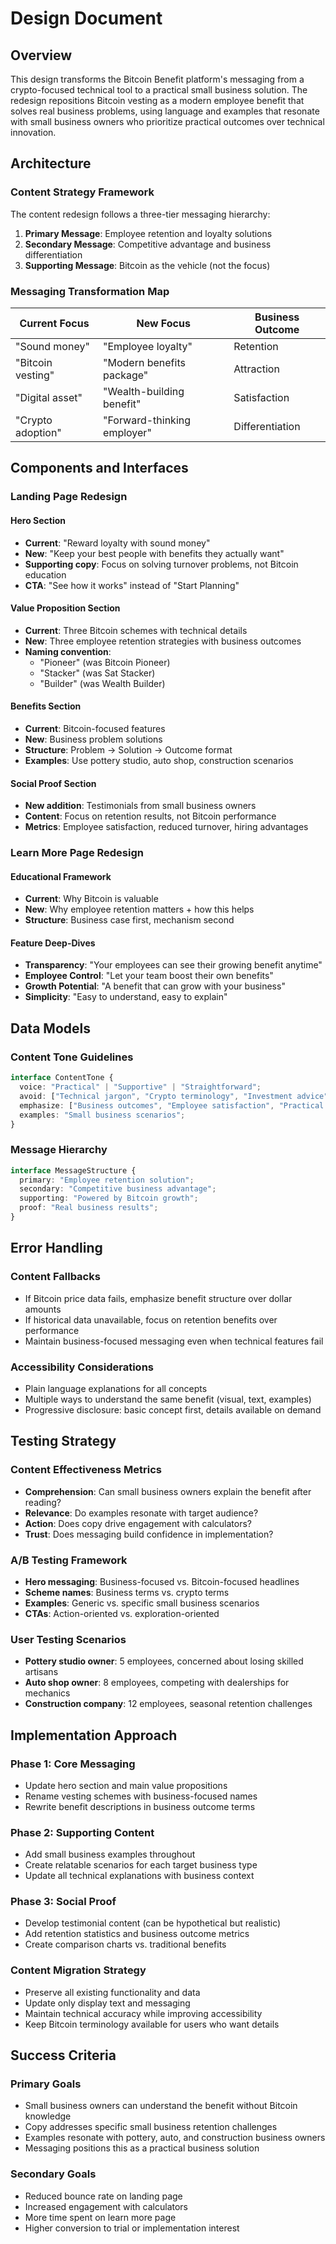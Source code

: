 # Design Document

## Overview

This design transforms the Bitcoin Benefit platform's messaging from a crypto-focused technical tool to a practical small business solution. The redesign repositions Bitcoin vesting as a modern employee benefit that solves real business problems, using language and examples that resonate with small business owners who prioritize practical outcomes over technical innovation.

## Architecture

### Content Strategy Framework

The content redesign follows a three-tier messaging hierarchy:

1. **Primary Message**: Employee retention and loyalty solutions
2. **Secondary Message**: Competitive advantage and business differentiation  
3. **Supporting Message**: Bitcoin as the vehicle (not the focus)

### Messaging Transformation Map

| Current Focus     | New Focus                   | Business Outcome |
| ----------------- | --------------------------- | ---------------- |
| "Sound money"     | "Employee loyalty"          | Retention        |
| "Bitcoin vesting" | "Modern benefits package"   | Attraction       |
| "Digital asset"   | "Wealth-building benefit"   | Satisfaction     |
| "Crypto adoption" | "Forward-thinking employer" | Differentiation  |

## Components and Interfaces

### Landing Page Redesign

#### Hero Section
- **Current**: "Reward loyalty with sound money"
- **New**: "Keep your best people with benefits they actually want"
- **Supporting copy**: Focus on solving turnover problems, not Bitcoin education
- **CTA**: "See how it works" instead of "Start Planning"

#### Value Proposition Section
- **Current**: Three Bitcoin schemes with technical details
- **New**: Three employee retention strategies with business outcomes
- **Naming convention**: 
  - "Pioneer" (was Bitcoin Pioneer)
  - "Stacker" (was Sat Stacker)  
  - "Builder" (was Wealth Builder)

#### Benefits Section
- **Current**: Bitcoin-focused features
- **New**: Business problem solutions
- **Structure**: Problem → Solution → Outcome format
- **Examples**: Use pottery studio, auto shop, construction scenarios

#### Social Proof Section
- **New addition**: Testimonials from small business owners
- **Content**: Focus on retention results, not Bitcoin performance
- **Metrics**: Employee satisfaction, reduced turnover, hiring advantages

### Learn More Page Redesign

#### Educational Framework
- **Current**: Why Bitcoin is valuable
- **New**: Why employee retention matters + how this helps
- **Structure**: Business case first, mechanism second

#### Feature Deep-Dives
- **Transparency**: "Your employees can see their growing benefit anytime"
- **Employee Control**: "Let your team boost their own benefits"
- **Growth Potential**: "A benefit that can grow with your business"
- **Simplicity**: "Easy to understand, easy to explain"

## Data Models

### Content Tone Guidelines

```typescript
interface ContentTone {
  voice: "Practical" | "Supportive" | "Straightforward";
  avoid: ["Technical jargon", "Crypto terminology", "Investment advice"];
  emphasize: ["Business outcomes", "Employee satisfaction", "Practical benefits"];
  examples: "Small business scenarios";
}
```

### Message Hierarchy

```typescript
interface MessageStructure {
  primary: "Employee retention solution";
  secondary: "Competitive business advantage";
  supporting: "Powered by Bitcoin growth";
  proof: "Real business results";
}
```

## Error Handling

### Content Fallbacks
- If Bitcoin price data fails, emphasize benefit structure over dollar amounts
- If historical data unavailable, focus on retention benefits over performance
- Maintain business-focused messaging even when technical features fail

### Accessibility Considerations
- Plain language explanations for all concepts
- Multiple ways to understand the same benefit (visual, text, examples)
- Progressive disclosure: basic concept first, details available on demand

## Testing Strategy

### Content Effectiveness Metrics
- **Comprehension**: Can small business owners explain the benefit after reading?
- **Relevance**: Do examples resonate with target audience?
- **Action**: Does copy drive engagement with calculators?
- **Trust**: Does messaging build confidence in implementation?

### A/B Testing Framework
- **Hero messaging**: Business-focused vs. Bitcoin-focused headlines
- **Scheme names**: Business terms vs. crypto terms
- **Examples**: Generic vs. specific small business scenarios
- **CTAs**: Action-oriented vs. exploration-oriented

### User Testing Scenarios
- **Pottery studio owner**: 5 employees, concerned about losing skilled artisans
- **Auto shop owner**: 8 employees, competing with dealerships for mechanics  
- **Construction company**: 12 employees, seasonal retention challenges

## Implementation Approach

### Phase 1: Core Messaging
- Update hero section and main value propositions
- Rename vesting schemes with business-focused names
- Rewrite benefit descriptions in business outcome terms

### Phase 2: Supporting Content
- Add small business examples throughout
- Create relatable scenarios for each target business type
- Update all technical explanations with business context

### Phase 3: Social Proof
- Develop testimonial content (can be hypothetical but realistic)
- Add retention statistics and business outcome metrics
- Create comparison charts vs. traditional benefits

### Content Migration Strategy
- Preserve all existing functionality and data
- Update only display text and messaging
- Maintain technical accuracy while improving accessibility
- Keep Bitcoin terminology available for users who want details

## Success Criteria

### Primary Goals
- Small business owners can understand the benefit without Bitcoin knowledge
- Copy addresses specific small business retention challenges
- Examples resonate with pottery, auto, and construction business owners
- Messaging positions this as a practical business solution

### Secondary Goals  
- Reduced bounce rate on landing page
- Increased engagement with calculators
- More time spent on learn more page
- Higher conversion to trial or implementation interest